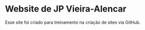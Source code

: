 # Website de JP Vieira-Alencar

Esse site foi criado para treinamento na criação de sites via GitHub.

